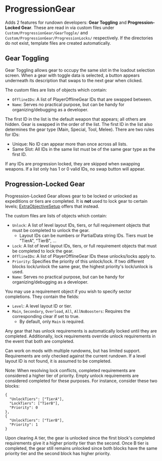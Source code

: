 # ProgressionGear

Adds 2 features for rundown developers: **Gear Toggling** and **Progression-Locked Gear**. These are read in via custom files under `Custom/ProgressionGear/GearToggle/` and `Custom/ProgressionGear/ProgressionLocks/` respectively. If the directories do not exist, template files are created automatically.

## Gear Toggling

Gear Toggling allows gear to occupy the same slot in the loadout selection screen. When a gear with toggle data is selected, a button appears underneath its description that swaps to the next gear when clicked.

The custom files are lists of objects which contain:
- `OfflineIDs`: A list of PlayerOfflineGear IDs that are swapped between.
- `Name`: Serves no practical purpose, but can be handy for organizing/debugging as a developer.

The first ID in the list is the default weapon that appears; all others are hidden. Gear is swapped in the order of the list. The first ID in the list also determines the gear type (Main, Special, Tool, Melee). There are two rules for IDs:
- Unique: No ID can appear more than once across all lists.
- Same Slot: All IDs in the same list must be of the same gear type as the first ID.

If any IDs are progression locked, they are skipped when swapping weapons. If a list only has 1 or 0 valid IDs, no swap button will appear.

## Progression-Locked Gear

Progression-Locked Gear allows gear to be locked or unlocked as expeditions or tiers are completed. It is **not** used to lock gear to certain levels; [ExtraObjectiveSetup](https://thunderstore.io/c/gtfo/p/Inas07/ExtraObjectiveSetup/) offers that instead.

The custom files are lists of objects which contain:
- `Unlock`: A list of level layout IDs, tiers, or full requirement objects that must be completed to unlock the gear.
  - Layout IDs can be numbers or PartialData string IDs. Tiers must be "TierA", "TierB", ...
- `Lock`: A list of level layout IDs, tiers, or full requirement objects that must be completed to lock the gear.
- `OfflineIDs`: A list of PlayerOfflineGear IDs these unlocks/locks apply to.
- `Priority`: Specifies the priority of this unlock/lock. If two different blocks lock/unlock the same gear, the highest priority's lock/unlock is used.
- `Name`: Serves no practical purpose, but can be handy for organizing/debugging as a developer.

You may use a requirement object if you wish to specify sector completions. They contain the fields:

- `Level`: A level layout ID or tier.
- `Main`, `Secondary`, `Overload`, `All`, `AllNoBoosters`: Requires the corresponding clear if set to true.
  - By default, only `Main` is required.

Any gear that has unlock requirements is automatically locked until they are completed. Additionally, lock requirements override unlock requirements in the event that both are completed.

Can work on mods with multiple rundowns, but has limited support. Requirements are only checked against the current rundown. If a level layout ID is not found, it is assumed to be completed.

Note: When resolving lock conflicts, completed requirements are considered a higher tier of priority. Empty unlock requirements are considered completed for these purposes. For instance, consider these two blocks:
```
{
  "UnlockTiers": ["TierA"],
  "LockTiers": ["TierB"],
  "Priority": 0
},
{
  "UnlockTiers": ["TierB"],
  "Priority": 1
}
```
Upon clearing A tier, the gear is unlocked since the first block's completed requirements give it a higher priority tier than the second. Once B tier is completed, the gear still remains unlocked since both blocks have the same priority tier and the second block has higher priority.
